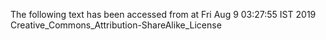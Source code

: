 The following text has been accessed from at Fri Aug 9 03:27:55 IST 2019
Creative_Commons_Attribution-ShareAlike_License
